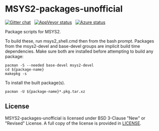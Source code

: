 # MSYS2-packages-unofficial


[![Gitter chat][1]][2]&nbsp;&nbsp;
[![AppVeyor status][3]][4]&nbsp;&nbsp;
[![Azure status][5]][6]&nbsp;&nbsp;

[1]: https://badges.gitter.im/msys2/msys2.png
[2]: https://gitter.im/msys2/msys2
[3]: https://ci.appveyor.com/api/projects/status/github/Alexpux/MSYS2-packages?branch=master&svg=true
[4]: https://ci.appveyor.com/project/Alexpux/MSYS2-packages
[5]: https://dev.azure.com/msys2/mingw/_apis/build/status/msys2.MSYS2-packages?branchName=master&svg=true
[6]: https://dev.azure.com/msys2/mingw/_build/latest?definitionId=5&branchName=master


Package scripts for MSYS2.

To build these, run msys2_shell.cmd then from the bash prompt. Packages from
the msys2-devel and base-devel groups are implicit build time dependencies.
Make sure both are installed before attempting to build any package:

    pacman -S --needed base-devel msys2-devel
    cd ${package-name}
    makepkg -s

To install the built package(s).

    pacman -U ${package-name}*.pkg.tar.xz

## License

MSYS2-packages-unofficial is licensed under BSD 3-Clause "New" or "Revised" License.
A full copy of the license is provided in [LICENSE](LICENSE).
